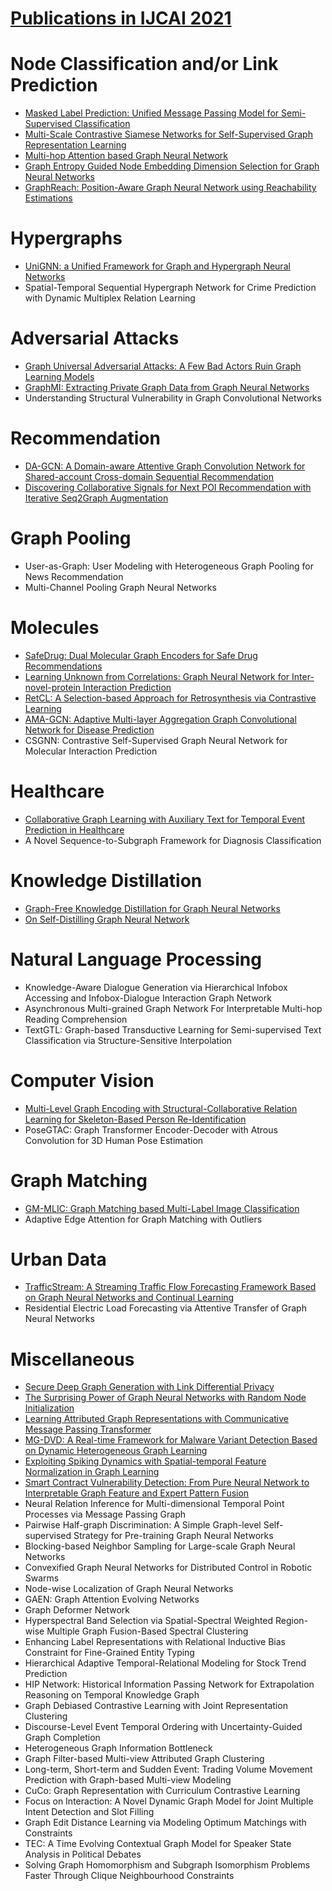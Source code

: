 # [Publications in IJCAI 2021](https://ijcai-21.org/program-main-track/)



# Node Classification and/or Link Prediction
- [Masked Label Prediction: Unified Message Passing Model for Semi-Supervised Classification](https://github.com/naganandy/graph-based-deep-learning-literature/blob/master/conference-publications/folders/publications_ijcai21/unimp_ijcai21/README.md)
- [Multi-Scale Contrastive Siamese Networks for Self-Supervised Graph Representation Learning](https://github.com/naganandy/graph-based-deep-learning-literature/blob/master/conference-publications/folders/publications_ijcai21/merit_ijcai21/README.md)
- [Multi-hop Attention based Graph Neural Network](https://github.com/naganandy/graph-based-deep-learning-literature/blob/master/conference-publications/folders/publications_ijcai21/magna_ijcai21/README.md)
- [Graph Entropy Guided Node Embedding Dimension Selection for Graph Neural Networks](https://github.com/naganandy/graph-based-deep-learning-literature/blob/master/conference-publications/folders/publications_ijcai21/minge_ijcai21/README.md)
- [GraphReach: Position-Aware Graph Neural Network using Reachability Estimations](https://github.com/naganandy/graph-based-deep-learning-literature/blob/master/conference-publications/folders/publications_ijcai21/graphreach_ijcai21/README.md)



# Hypergraphs
- [UniGNN: a Unified Framework for Graph and Hypergraph Neural Networks](https://github.com/naganandy/graph-based-deep-learning-literature/blob/master/conference-publications/folders/publications_ijcai21/unignn_ijcai21/README.md)
- Spatial-Temporal Sequential Hypergraph Network for Crime Prediction with Dynamic Multiplex Relation Learning 



# Adversarial Attacks
- [Graph Universal Adversarial Attacks: A Few Bad Actors Ruin Graph Learning Models](https://github.com/naganandy/graph-based-deep-learning-literature/blob/master/conference-publications/folders/publications_ijcai21/gua_ijcai21/README.md)
- [GraphMI: Extracting Private Graph Data from Graph Neural Networks](https://github.com/naganandy/graph-based-deep-learning-literature/blob/master/conference-publications/folders/publications_ijcai21/graphmi_ijcai21/README.md)
- Understanding Structural Vulnerability in Graph Convolutional Networks 



# Recommendation
- [DA-GCN: A Domain-aware Attentive Graph Convolution Network for Shared-account Cross-domain Sequential Recommendation](https://github.com/naganandy/graph-based-deep-learning-literature/blob/master/conference-publications/folders/publications_ijcai21/dagcn_ijcai21/README.md)
- [Discovering Collaborative Signals for Next POI Recommendation with Iterative Seq2Graph Augmentation](https://github.com/naganandy/graph-based-deep-learning-literature/blob/master/conference-publications/folders/publications_ijcai21/sgrec_ijcai21/README.md)



# Graph Pooling
- User-as-Graph: User Modeling with Heterogeneous Graph Pooling for News Recommendation
- Multi-Channel Pooling Graph Neural Networks 


# Molecules
- [SafeDrug: Dual Molecular Graph Encoders for Safe Drug Recommendations](https://github.com/naganandy/graph-based-deep-learning-literature/blob/master/conference-publications/folders/publications_ijcai21/safedrug_ijcai21/README.md)
- [Learning Unknown from Correlations: Graph Neural Network for Inter-novel-protein Interaction Prediction](https://github.com/naganandy/graph-based-deep-learning-literature/blob/master/conference-publications/folders/publications_ijcai21/gnnppi_ijcai21/README.md)
- [RetCL: A Selection-based Approach for Retrosynthesis via Contrastive Learning](https://github.com/naganandy/graph-based-deep-learning-literature/blob/master/conference-publications/folders/publications_ijcai21/retcl_ijcai21/README.md)
- [AMA-GCN: Adaptive Multi-layer Aggregation Graph Convolutional Network for Disease Prediction](https://github.com/naganandy/graph-based-deep-learning-literature/blob/master/conference-publications/folders/publications_ijcai21/amagcn_ijcai21/README.md)
- CSGNN: Contrastive Self-Supervised Graph Neural Network for Molecular Interaction Prediction 



# Healthcare
- [Collaborative Graph Learning with Auxiliary Text for Temporal Event Prediction in Healthcare](https://github.com/naganandy/graph-based-deep-learning-literature/blob/master/conference-publications/folders/publications_ijcai21/cgl_ijcai21/README.md)
- A Novel Sequence-to-Subgraph Framework for Diagnosis Classification



# Knowledge Distillation
- [Graph-Free Knowledge Distillation for Graph Neural Networks](https://github.com/naganandy/graph-based-deep-learning-literature/blob/master/conference-publications/folders/publications_ijcai21/gfkd_ijcai21/README.md)
- [On Self-Distilling Graph Neural Network](https://github.com/naganandy/graph-based-deep-learning-literature/blob/master/conference-publications/folders/publications_ijcai21/gnnsd_ijcai21/README.md)



# Natural Language Processing
- Knowledge-Aware Dialogue Generation via Hierarchical Infobox Accessing and Infobox-Dialogue Interaction Graph Network 
- Asynchronous Multi-grained Graph Network For Interpretable Multi-hop Reading Comprehension 
- TextGTL: Graph-based Transductive Learning for Semi-supervised Text Classification via Structure-Sensitive Interpolation


# Computer Vision
- [Multi-Level Graph Encoding with Structural-Collaborative Relation Learning for Skeleton-Based Person Re-Identification](https://github.com/naganandy/graph-based-deep-learning-literature/blob/master/conference-publications/folders/publications_ijcai21/mgscr_ijcai21/README.md)
- PoseGTAC: Graph Transformer Encoder-Decoder with Atrous Convolution for 3D Human Pose Estimation



# Graph Matching
- [GM-MLIC: Graph Matching based Multi-Label Image Classification](https://github.com/naganandy/graph-based-deep-learning-literature/blob/master/conference-publications/folders/publications_ijcai21/gmmlic_ijcai21/README.md)
- Adaptive Edge Attention for Graph Matching with Outliers



# Urban Data
- [TrafficStream: A Streaming Traffic Flow Forecasting Framework Based on Graph Neural Networks and Continual Learning](https://github.com/naganandy/graph-based-deep-learning-literature/blob/master/conference-publications/folders/publications_ijcai21/trafficstream_ijcai21/README.md)
- Residential Electric Load Forecasting via Attentive Transfer of Graph Neural Networks 



# Miscellaneous 
- [Secure Deep Graph Generation with Link Differential Privacy](https://github.com/naganandy/graph-based-deep-learning-literature/blob/master/conference-publications/folders/publications_ijcai21/dpggan_ijcai21/README.md)
- [The Surprising Power of Graph Neural Networks with Random Node Initialization](https://github.com/naganandy/graph-based-deep-learning-literature/blob/master/conference-publications/folders/publications_ijcai21/gnnrni_ijcai21/README.md)
- [Learning Attributed Graph Representations with Communicative Message Passing Transformer](https://github.com/naganandy/graph-based-deep-learning-literature/blob/master/conference-publications/folders/publications_ijcai21/compt_ijcai21/README.md)
- [MG-DVD: A Real-time Framework for Malware Variant Detection Based on Dynamic Heterogeneous Graph Learning](https://github.com/naganandy/graph-based-deep-learning-literature/blob/master/conference-publications/folders/publications_ijcai21/mgdvd_ijcai21/README.md)
- [Exploiting Spiking Dynamics with Spatial-temporal Feature Normalization in Graph Learning](https://github.com/naganandy/graph-based-deep-learning-literature/blob/master/conference-publications/folders/publications_ijcai21/gcsnn_ijcai21/README.md)
- [Smart Contract Vulnerability Detection: From Pure Neural Network to Interpretable Graph Feature and Expert Pattern Fusion](https://github.com/naganandy/graph-based-deep-learning-literature/blob/master/conference-publications/folders/publications_ijcai21/ame_ijcai21/README.md)
- Neural Relation Inference for Multi-dimensional Temporal Point Processes via Message Passing Graph 
- Pairwise Half-graph Discrimination: A Simple Graph-level Self-supervised Strategy for Pre-training Graph Neural Networks 
- Blocking-based Neighbor Sampling for Large-scale Graph Neural Networks 
- Convexified Graph Neural Networks for Distributed Control in Robotic Swarms 
- Node-wise Localization of Graph Neural Networks 
- GAEN: Graph Attention Evolving Networks
- Graph Deformer Network
- Hyperspectral Band Selection via Spatial-Spectral Weighted Region-wise Multiple Graph Fusion-Based Spectral Clustering
- Enhancing Label Representations with Relational Inductive Bias Constraint for Fine-Grained Entity Typing
- Hierarchical Adaptive Temporal-Relational Modeling for Stock Trend Prediction
- HIP Network: Historical Information Passing Network for Extrapolation Reasoning on Temporal Knowledge Graph
- Graph Debiased Contrastive Learning with Joint Representation Clustering
- Discourse-Level Event Temporal Ordering with Uncertainty-Guided Graph Completion
- Heterogeneous Graph Information Bottleneck
- Graph Filter-based Multi-view Attributed Graph Clustering
- Long-term, Short-term and Sudden Event: Trading Volume Movement Prediction with Graph-based Multi-view Modeling
- CuCo: Graph Representation with Curriculum Contrastive Learning
- Focus on Interaction: A Novel Dynamic Graph Model for Joint Multiple Intent Detection and Slot Filling
- Graph Edit Distance Learning via Modeling Optimum Matchings with Constraints
- TEC: A Time Evolving Contextual Graph Model for Speaker State Analysis in Political Debates
- Solving Graph Homomorphism and Subgraph Isomorphism Problems Faster Through Clique Neighbourhood Constraints